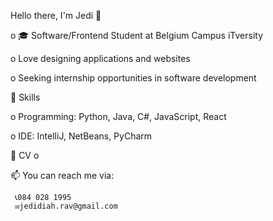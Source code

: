 Hello there, I'm Jedi 👋

o 🎓 Software/Frontend Student at Belgium Campus iTversity 

o Love designing applications and websites 

o Seeking internship opportunities in software development 

🚀 Skills

o Programming: Python, Java, C#, JavaScript, React

o IDE: IntelliJ, NetBeans, PyCharm

📄 CV
o 
  
📫 You can reach me via:

     📞084 028 1995
     ✉️jedidiah.rav@gmail.com


